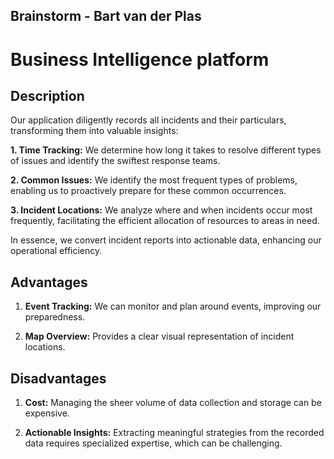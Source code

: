 ## Brainstorm - Bart van der Plas

# Business Intelligence platform

## Description

Our application diligently records all incidents and their particulars, transforming them into valuable insights:

**1. Time Tracking:** We determine how long it takes to resolve different types of issues and identify the swiftest response teams.

**2. Common Issues:** We identify the most frequent types of problems, enabling us to proactively prepare for these common occurrences.

**3. Incident Locations:** We analyze where and when incidents occur most frequently, facilitating the efficient allocation of resources to areas in need.

In essence, we convert incident reports into actionable data, enhancing our operational efficiency.

## Advantages

1. **Event Tracking:** We can monitor and plan around events, improving our preparedness.

2. **Map Overview:** Provides a clear visual representation of incident locations.

## Disadvantages

1. **Cost:** Managing the sheer volume of data collection and storage can be expensive.

2. **Actionable Insights:** Extracting meaningful strategies from the recorded data requires specialized expertise, which can be challenging.

